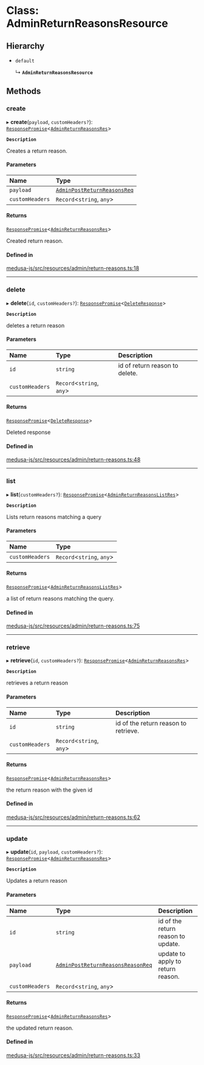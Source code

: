 # Class: AdminReturnReasonsResource

## Hierarchy

- `default`

  ↳ **`AdminReturnReasonsResource`**

## Methods

### create

▸ **create**(`payload`, `customHeaders?`): [`ResponsePromise`](../modules/internal.md#responsepromise)<[`AdminReturnReasonsRes`](../modules/internal-23.md#adminreturnreasonsres)\>

**`Description`**

Creates a return reason.

#### Parameters

| Name | Type |
| :------ | :------ |
| `payload` | [`AdminPostReturnReasonsReq`](internal-23.AdminPostReturnReasonsReq.md) |
| `customHeaders` | `Record`<`string`, `any`\> |

#### Returns

[`ResponsePromise`](../modules/internal.md#responsepromise)<[`AdminReturnReasonsRes`](../modules/internal-23.md#adminreturnreasonsres)\>

Created return reason.

#### Defined in

[medusa-js/src/resources/admin/return-reasons.ts:18](https://github.com/medusajs/medusa/blob/29135c051/packages/medusa-js/src/resources/admin/return-reasons.ts#L18)

___

### delete

▸ **delete**(`id`, `customHeaders?`): [`ResponsePromise`](../modules/internal.md#responsepromise)<[`DeleteResponse`](../modules/internal-3.md#deleteresponse)\>

**`Description`**

deletes a return reason

#### Parameters

| Name | Type | Description |
| :------ | :------ | :------ |
| `id` | `string` | id of return reason to delete. |
| `customHeaders` | `Record`<`string`, `any`\> |  |

#### Returns

[`ResponsePromise`](../modules/internal.md#responsepromise)<[`DeleteResponse`](../modules/internal-3.md#deleteresponse)\>

Deleted response

#### Defined in

[medusa-js/src/resources/admin/return-reasons.ts:48](https://github.com/medusajs/medusa/blob/29135c051/packages/medusa-js/src/resources/admin/return-reasons.ts#L48)

___

### list

▸ **list**(`customHeaders?`): [`ResponsePromise`](../modules/internal.md#responsepromise)<[`AdminReturnReasonsListRes`](../modules/internal-23.md#adminreturnreasonslistres)\>

**`Description`**

Lists return reasons matching a query

#### Parameters

| Name | Type |
| :------ | :------ |
| `customHeaders` | `Record`<`string`, `any`\> |

#### Returns

[`ResponsePromise`](../modules/internal.md#responsepromise)<[`AdminReturnReasonsListRes`](../modules/internal-23.md#adminreturnreasonslistres)\>

a list of return reasons matching the query.

#### Defined in

[medusa-js/src/resources/admin/return-reasons.ts:75](https://github.com/medusajs/medusa/blob/29135c051/packages/medusa-js/src/resources/admin/return-reasons.ts#L75)

___

### retrieve

▸ **retrieve**(`id`, `customHeaders?`): [`ResponsePromise`](../modules/internal.md#responsepromise)<[`AdminReturnReasonsRes`](../modules/internal-23.md#adminreturnreasonsres)\>

**`Description`**

retrieves a return reason

#### Parameters

| Name | Type | Description |
| :------ | :------ | :------ |
| `id` | `string` | id of the return reason to retrieve. |
| `customHeaders` | `Record`<`string`, `any`\> |  |

#### Returns

[`ResponsePromise`](../modules/internal.md#responsepromise)<[`AdminReturnReasonsRes`](../modules/internal-23.md#adminreturnreasonsres)\>

the return reason with the given id

#### Defined in

[medusa-js/src/resources/admin/return-reasons.ts:62](https://github.com/medusajs/medusa/blob/29135c051/packages/medusa-js/src/resources/admin/return-reasons.ts#L62)

___

### update

▸ **update**(`id`, `payload`, `customHeaders?`): [`ResponsePromise`](../modules/internal.md#responsepromise)<[`AdminReturnReasonsRes`](../modules/internal-23.md#adminreturnreasonsres)\>

**`Description`**

Updates a return reason

#### Parameters

| Name | Type | Description |
| :------ | :------ | :------ |
| `id` | `string` | id of the return reason to update. |
| `payload` | [`AdminPostReturnReasonsReasonReq`](internal-23.AdminPostReturnReasonsReasonReq.md) | update to apply to return reason. |
| `customHeaders` | `Record`<`string`, `any`\> |  |

#### Returns

[`ResponsePromise`](../modules/internal.md#responsepromise)<[`AdminReturnReasonsRes`](../modules/internal-23.md#adminreturnreasonsres)\>

the updated return reason.

#### Defined in

[medusa-js/src/resources/admin/return-reasons.ts:33](https://github.com/medusajs/medusa/blob/29135c051/packages/medusa-js/src/resources/admin/return-reasons.ts#L33)
